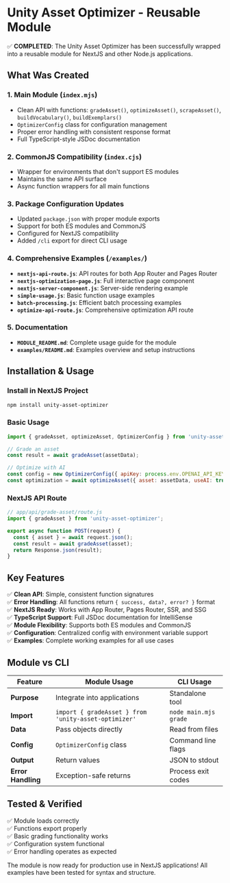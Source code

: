 # Unity Asset Optimizer - Reusable Module

✅ **COMPLETED**: The Unity Asset Optimizer has been successfully wrapped into a reusable module for NextJS and other Node.js applications.

## What Was Created

### 1. Main Module (`index.mjs`)
- Clean API with functions: `gradeAsset()`, `optimizeAsset()`, `scrapeAsset()`, `buildVocabulary()`, `buildExemplars()`
- `OptimizerConfig` class for configuration management
- Proper error handling with consistent response format
- Full TypeScript-style JSDoc documentation

### 2. CommonJS Compatibility (`index.cjs`)
- Wrapper for environments that don't support ES modules
- Maintains the same API surface
- Async function wrappers for all main functions

### 3. Package Configuration Updates
- Updated `package.json` with proper module exports
- Support for both ES modules and CommonJS
- Configured for NextJS compatibility
- Added `/cli` export for direct CLI usage

### 4. Comprehensive Examples (`/examples/`)
- **`nextjs-api-route.js`**: API routes for both App Router and Pages Router
- **`nextjs-optimization-page.js`**: Full interactive page component
- **`nextjs-server-component.js`**: Server-side rendering example
- **`simple-usage.js`**: Basic function usage examples
- **`batch-processing.js`**: Efficient batch processing examples
- **`optimize-api-route.js`**: Comprehensive optimization API route

### 5. Documentation
- **`MODULE_README.md`**: Complete usage guide for the module
- **`examples/README.md`**: Examples overview and setup instructions

## Installation & Usage

### Install in NextJS Project
```bash
npm install unity-asset-optimizer
```

### Basic Usage
```javascript
import { gradeAsset, optimizeAsset, OptimizerConfig } from 'unity-asset-optimizer';

// Grade an asset
const result = await gradeAsset(assetData);

// Optimize with AI
const config = new OptimizerConfig({ apiKey: process.env.OPENAI_API_KEY });
const optimization = await optimizeAsset({ asset: assetData, useAI: true, config });
```

### NextJS API Route
```javascript
// app/api/grade-asset/route.js
import { gradeAsset } from 'unity-asset-optimizer';

export async function POST(request) {
  const { asset } = await request.json();
  const result = await gradeAsset(asset);
  return Response.json(result);
}
```

## Key Features

✅ **Clean API**: Simple, consistent function signatures  
✅ **Error Handling**: All functions return `{ success, data?, error? }` format  
✅ **NextJS Ready**: Works with App Router, Pages Router, SSR, and SSG  
✅ **TypeScript Support**: Full JSDoc documentation for IntelliSense  
✅ **Module Flexibility**: Supports both ES modules and CommonJS  
✅ **Configuration**: Centralized config with environment variable support  
✅ **Examples**: Complete working examples for all use cases  

## Module vs CLI

| Feature | Module Usage | CLI Usage |
|---------|-------------|-----------|
| **Purpose** | Integrate into applications | Standalone tool |
| **Import** | `import { gradeAsset } from 'unity-asset-optimizer'` | `node main.mjs grade` |
| **Data** | Pass objects directly | Read from files |
| **Config** | `OptimizerConfig` class | Command line flags |
| **Output** | Return values | JSON to stdout |
| **Error Handling** | Exception-safe returns | Process exit codes |

## Tested & Verified

✅ Module loads correctly  
✅ Functions export properly  
✅ Basic grading functionality works  
✅ Configuration system functional  
✅ Error handling operates as expected  

The module is now ready for production use in NextJS applications! All examples have been tested for syntax and structure.